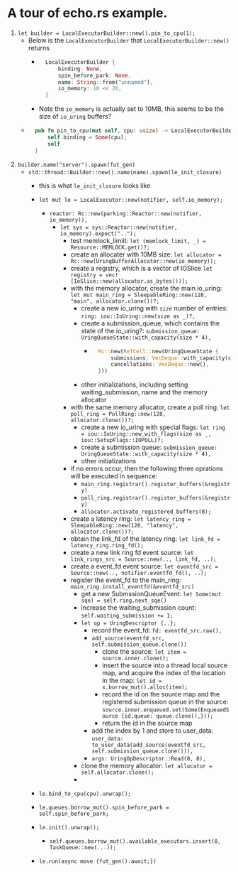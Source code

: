 # A tour of echo.rs example.

1. `let builder = LocalExecutorBuilder::new().pin_to_cpu(1);`  
    * Below is the `LocalExecutorBuilder` that `LocalExecutorBuilder::new()` returns
        + ```rust
            LocalExecutorBuilder {
                binding: None,
                spin_before_park: None,
                name: String::from("unnamed"),
                io_memory: 10 << 20,
            }
        + Note the `io_memory` is actually set to 10MB, this seems to be the size of `io_uring` buffers?
    * ```rust
        pub fn pin_to_cpu(mut self, cpu: usize) -> LocalExecutorBuilder {
            self.binding = Some(cpu);
            self
        }

2. `builder.name("server").spawn(fut_gen)`
    * `std::thread::Builder::new().name(name).spawn(le_init_closure)`
        * this is what `le_init_closure` looks like
        * `let mut le = LocalExecutor::new(notifier, self.io_memory);`
            * `reactor: Rc::new(parking::Reactor::new(notifier, io_memory)),`
                * `let sys = sys::Reactor::new(notifier, io_memory).expect("..");`
                    *  test memlock_limiit: `let (memlock_limit, _) = Resource::MEMLOCK.get()?;`
                    * create an allocater with 10MB size: `let allocator = Rc::new(UringBufferAllocator::new(io_memory));`
                    * create a registry, which is a vector of IOSlice `let registry = vec![IoSlice::new(allocator.as_bytes())];`
                    * with the memory allocator, create the main io_uring: `let mut main_ring = SleepableRing::new(128, "main", allocator.clone())?;`
                        * create a new io_uring with `size` number of entries: `ring: iou::IoUring::new(size as _)?,`
                        * create a submission_queue, which contains the state of the io_uring?: `submission_queue: UringQueueState::with_capacity(size * 4),`
                            * ```rust
                                Rc::new(RefCell::new(UringQueueState {
                                    submissions: VecDeque::with_capacity(cap),
                                    cancellations: VecDeque::new(),
                                }))
                        * other initializations, including setting waiting_submission, name and the memory allocator
                    * with the same memory allocator, create a poll ring: `let poll_ring = PollRing::new(128, allocator.clone())?;`
                        * create a new io_uring with special flags:  `let ring = iou::IoUring::new_with_flags(size as _, iou::SetupFlags::IOPOLL)?;`
                        * create a submission queue: `submission_queue: UringQueueState::with_capacity(size * 4),`
                        * other initializations
                    * if no errors occur, then the following three oprations will be executed in sequence:
                        * `main_ring.registrar().register_buffers(&registry)`
                        * `poll_ring.registrar().register_buffers(&registry)`
                        * `allocator.activate_registered_buffers(0);`
                    * create a latency ring: `let latency_ring = SleepableRing::new(128, "latency", allocator.clone())?;`
                    * obtain the link_fd of the latency ring: `let link_fd = latency_ring.ring_fd();`
                    * create a new link ring fd event source: `let link_rings_src = Source::new(.., link_fd, ..);`
                    * create a event_fd event source: `let eventfd_src = Source::new(.., notifier.eventfd_fd(), ..);`
                    * register the event_fd to the main_ring: `main_ring.install_eventfd(&eventfd_src)`
                        * get a new SubmssionQueueEvent: `let Some(mut sqe) = self.ring.next_sqe()`
                        * increase the waiting_submission count: `self.waiting_submission += 1;`
                        * `let op = UringDescriptor {..};`
                            * record the event_fd: `fd: eventfd_src.raw(),`
                            * `add_source(eventfd_src, self.submission_queue.clone())`
                                * clone the source: `let item = source.inner.clone();`
                                * insert the source into a thread local source map, and acquire the index of the location in the map: `let id = x.borrow_mut().alloc(item);`
                                * record the id on the source map and the registered submission queue in the source: `source.inner.enqueued.set(Some(EnqueuedSource {id,queue: queue.clone(),}));`
                                * return the id in the source map
                            * add the index by 1 and store to user_data: `user_data: to_user_data(add_source(eventfd_src, self.submission_queue.clone())),`
                            * `args: UringOpDescriptor::Read(0, 8),`
                        * clone the memory allocator: `let allocator = self.allocator.clone();`
                        * 
                    
        * `le.bind_to_cpu(cpu).unwrap();`
        * `le.queues.borrow_mut().spin_before_park = self.spin_before_park;`
        * `le.init().unwrap();`
            * `self.queues.borrow_mut().available_executors.insert(0, TaskQueue::new(...));`
        * `le.run(async move {fut_gen().await;})`